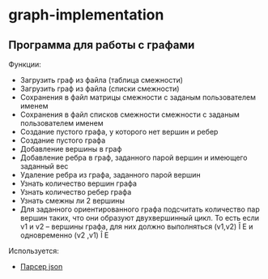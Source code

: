 # graph-implementation
## Программа для работы с графами
Функции:
- Загрузить граф из файла (таблица смежности)
- Загрузить граф из файла (списки смежности)
- Сохранения в файл матрицы смежности с заданым пользователем именем
- Сохранения в файл списков смежности смежности с заданым пользователем именем
- Создание пустого графа, у которого нет вершин и ребер 
- Создание пустого графа
- Добавление вершины в граф
- Добавление ребра в граф, заданного парой вершин и имеющего заданный вес
- Удаление ребра из графа, заданного парой вершин
- Узнать количество вершин графа
- Узнать количество ребер графа
- Узнать смежны ли 2 вершины
- Для заданного ориентированного графа подсчитать количество пар вершин таких, что они образуют двухвершинный цикл. То есть если v1 и v2 – вершины графа, для них должно выполняться (v1,v2) Î E и одновременно (v2 ,v1) Î E


Используется: 
- <a href="https://github.com/fangyidong/json-simple">Парсер json</a>